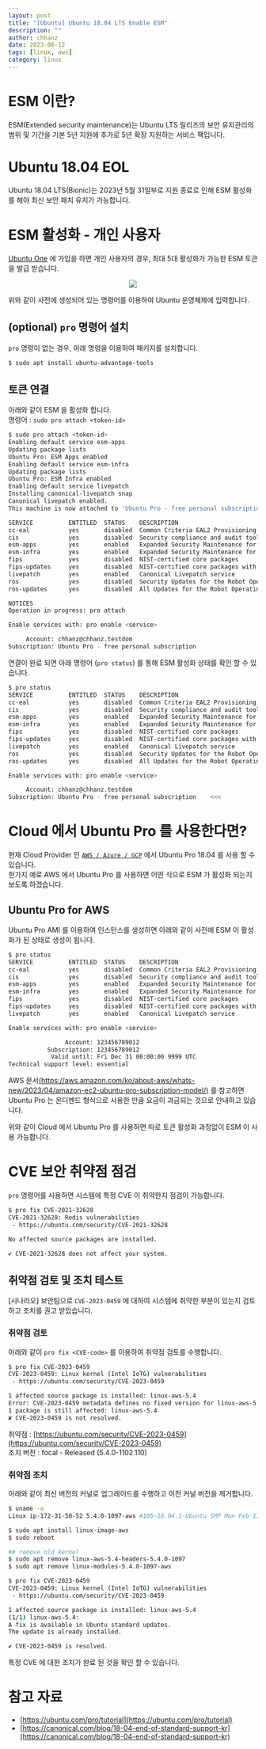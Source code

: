 ```yaml
---
layout: post
title: "[Ubuntu] Ubuntu 18.04 LTS Enable ESM" 
description: ""
author: chhanz
date: 2023-06-12
tags: [linux, aws]
category: linux
---
```


# ESM 이란?
ESM(Extended security maintenance)는 Ubuntu LTS 릴리즈의 보안 유지관리의 범위 및 기간을 기본 5년 지원에 추가로 5년 확장 지원하는 서비스 팩입니다.   
   
# Ubuntu 18.04 EOL
Ubuntu 18.04 LTS(Bionic)는 2023년 5월 31일부로 지원 종료로 인해 ESM 활성화를 해야 최신 보안 패치 유지가 가능합니다.   
   
# ESM 활성화 - 개인 사용자
[Ubuntu One](https://login.ubuntu.com/) 에 가입을 하면 개인 사용자의 경우, 최대 5대 활성화가 가능한 ESM 토큰을 발급 받습니다.   
   
<center><img src="/assets/images/post/2023-06-12-ubuntu-pro/pro-1.png" style="max-width: 95%; height: auto;"></center>   
   
위와 같이 사전에 생성되어 있는 명령어를 이용하여 Ubuntu 운영체제에 입력합니다.   
   
## (optional) `pro` 명령어 설치
`pro` 명령이 없는 경우, 아래 명령을 이용하여 패키지를 설치합니다.   
```bash
$ sudo apt install ubuntu-advantage-tools
```
   
## 토큰 연결
아래와 같이 ESM 을 활성화 합니다.   
명령어 : `sudo pro attach <token-id>`    
   
```bash
$ sudo pro attach <token-id>
Enabling default service esm-apps
Updating package lists
Ubuntu Pro: ESM Apps enabled
Enabling default service esm-infra
Updating package lists
Ubuntu Pro: ESM Infra enabled
Enabling default service livepatch
Installing canonical-livepatch snap
Canonical livepatch enabled.
This machine is now attached to 'Ubuntu Pro - free personal subscription'

SERVICE          ENTITLED  STATUS    DESCRIPTION
cc-eal           yes       disabled  Common Criteria EAL2 Provisioning Packages
cis              yes       disabled  Security compliance and audit tools
esm-apps         yes       enabled   Expanded Security Maintenance for Applications
esm-infra        yes       enabled   Expanded Security Maintenance for Infrastructure
fips             yes       disabled  NIST-certified core packages
fips-updates     yes       disabled  NIST-certified core packages with priority security updates
livepatch        yes       enabled   Canonical Livepatch service
ros              yes       disabled  Security Updates for the Robot Operating System
ros-updates      yes       disabled  All Updates for the Robot Operating System

NOTICES
Operation in progress: pro attach

Enable services with: pro enable <service>

     Account: chhanz@chhanz.testdom
Subscription: Ubuntu Pro - free personal subscription
```
   
연결이 완료 되면 아래 명령어 (`pro status`) 를 통해 ESM 활성화 상태를 확인 할 수 있습니다.   
```bash
$ pro status
SERVICE          ENTITLED  STATUS    DESCRIPTION
cc-eal           yes       disabled  Common Criteria EAL2 Provisioning Packages
cis              yes       disabled  Security compliance and audit tools
esm-apps         yes       enabled   Expanded Security Maintenance for Applications
esm-infra        yes       enabled   Expanded Security Maintenance for Infrastructure
fips             yes       disabled  NIST-certified core packages
fips-updates     yes       disabled  NIST-certified core packages with priority security updates
livepatch        yes       enabled   Canonical Livepatch service
ros              yes       disabled  Security Updates for the Robot Operating System
ros-updates      yes       disabled  All Updates for the Robot Operating System

Enable services with: pro enable <service>

     Account: chhanz@chhanz.testdom
Subscription: Ubuntu Pro - free personal subscription    <<<
```   
   
# Cloud 에서 Ubuntu Pro 를 사용한다면?
현재 Cloud Provider 인 [`AWS / Azure / GCP`](https://ubuntu.com/pro) 에서 Ubuntu Pro 18.04 를 사용 할 수 있습니다.   
한가지 예로 AWS 에서 Ubuntu Pro 를 사용하면 어떤 식으로 ESM 가 활성화 되는지 보도록 하겠습니다.   
   
## Ubuntu Pro for AWS
Ubuntu Pro AMI 를 이용하여 인스턴스를 생성하면 아래와 같이 사전에 ESM 이 활성화가 된 상태로 생성이 됩니다.   
```bash
$ pro status
SERVICE          ENTITLED  STATUS    DESCRIPTION
cc-eal           yes       disabled  Common Criteria EAL2 Provisioning Packages
cis              yes       disabled  Security compliance and audit tools
esm-apps         yes       enabled   Expanded Security Maintenance for Applications
esm-infra        yes       enabled   Expanded Security Maintenance for Infrastructure
fips             yes       disabled  NIST-certified core packages
fips-updates     yes       disabled  NIST-certified core packages with priority security updates
livepatch        yes       enabled   Canonical Livepatch service

Enable services with: pro enable <service>

                Account: 123456789012
           Subscription: 123456789012
            Valid until: Fri Dec 31 00:00:00 9999 UTC
Technical support level: essential
```
   
AWS 문서[(https://aws.amazon.com/ko/about-aws/whats-new/2023/04/amazon-ec2-ubuntu-pro-subscription-model/)](https://aws.amazon.com/ko/about-aws/whats-new/2023/04/amazon-ec2-ubuntu-pro-subscription-model/) 를 참고하면 Ubuntu Pro 는 온디멘드 형식으로 사용한 만큼 요금이 과금되는 것으로 안내하고 있습니다.   
   
위와 같이 Cloud 에서 Ubuntu Pro 를 사용하면 따로 토큰 활성화 과정없이 ESM 이 사용 가능합니다.   
   
# CVE 보안 취약점 점검
`pro` 명령어를 사용하면 시스템에 특정 CVE 이 취약한지 점검이 가능합니다.   
```bash
$ pro fix CVE-2021-32628
CVE-2021-32628: Redis vulnerabilities
 - https://ubuntu.com/security/CVE-2021-32628

No affected source packages are installed.

✔ CVE-2021-32628 does not affect your system.
```
   
## 취약점 검토 및 조치 테스트
[시나리오] 보안팀으로 `CVE-2023-0459` 에 대하여 시스템에 취약한 부분이 있는지 검토하고 조치를 권고 받았습니다.   

### 취약점 검토
아래와 같이 `pro fix <CVE-code>` 를 이용하여 취약점 검토를 수행합니다.   
```bash
$ pro fix CVE-2023-0459
CVE-2023-0459: Linux kernel (Intel IoTG) vulnerabilities
 - https://ubuntu.com/security/CVE-2023-0459

1 affected source package is installed: linux-aws-5.4
Error: CVE-2023-0459 metadata defines no fixed version for linux-aws-5.4-headers-5.4.0-1097.
1 package is still affected: linux-aws-5.4
✘ CVE-2023-0459 is not resolved.
```
취약점 : [https://ubuntu.com/security/CVE-2023-0459](https://ubuntu.com/security/CVE-2023-0459)   
조치 버전 : focal - Released (5.4.0-1102.110)   

### 취약점 조치
아래와 같이 최신 버전의 커널로 업그레이드를 수행하고 이전 커널 버전을 제거합니다.   
```bash
$ uname -a
Linux ip-172-31-50-52 5.4.0-1097-aws #105~18.04.1-Ubuntu SMP Mon Feb 13 17:50:57 UTC 2023 x86_64 x86_64 x86_64 GNU/Linux

$ sudo apt install linux-image-aws
$ sudo reboot

## remove old kernel
$ sudo apt remove linux-aws-5.4-headers-5.4.0-1097 
$ sudo apt remove linux-modules-5.4.0-1097-aws

$ pro fix CVE-2023-0459
CVE-2023-0459: Linux kernel (Intel IoTG) vulnerabilities
 - https://ubuntu.com/security/CVE-2023-0459

1 affected source package is installed: linux-aws-5.4
(1/1) linux-aws-5.4:
A fix is available in Ubuntu standard updates.
The update is already installed.

✔ CVE-2023-0459 is resolved.
```
특정 CVE 에 대한 조치가 완료 된 것을 확인 할 수 있습니다.   
   
# 참고 자료
+ [https://ubuntu.com/pro/tutorial](https://ubuntu.com/pro/tutorial)   
+ [https://canonical.com/blog/18-04-end-of-standard-support-kr](https://canonical.com/blog/18-04-end-of-standard-support-kr)   